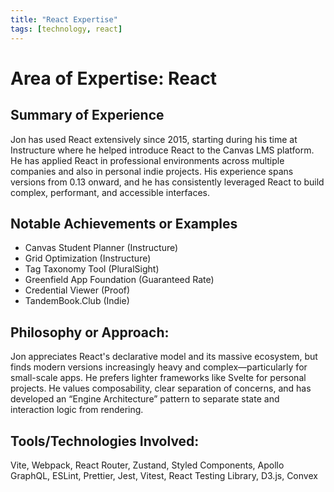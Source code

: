 ```yaml
---
title: "React Expertise"
tags: [technology, react]
---
```


# Area of Expertise: React

## Summary of Experience

Jon has used React extensively since 2015, starting during his time at Instructure where he helped introduce React to the Canvas LMS platform. He has applied React in professional environments across multiple companies and also in personal indie projects. His experience spans versions from 0.13 onward, and he has consistently leveraged React to build complex, performant, and accessible interfaces.

## Notable Achievements or Examples

- Canvas Student Planner (Instructure)
- Grid Optimization (Instructure)
- Tag Taxonomy Tool (PluralSight)
- Greenfield App Foundation (Guaranteed Rate)
- Credential Viewer (Proof)
- TandemBook.Club (Indie)

## Philosophy or Approach:

Jon appreciates React's declarative model and its massive ecosystem, but finds modern versions increasingly heavy and complex—particularly for small-scale apps. He prefers lighter frameworks like Svelte for personal projects. He values composability, clear separation of concerns, and has developed an “Engine Architecture” pattern to separate state and interaction logic from rendering.

## Tools/Technologies Involved:

Vite, Webpack, React Router, Zustand, Styled Components, Apollo GraphQL, ESLint, Prettier, Jest, Vitest, React Testing Library, D3.js, Convex
